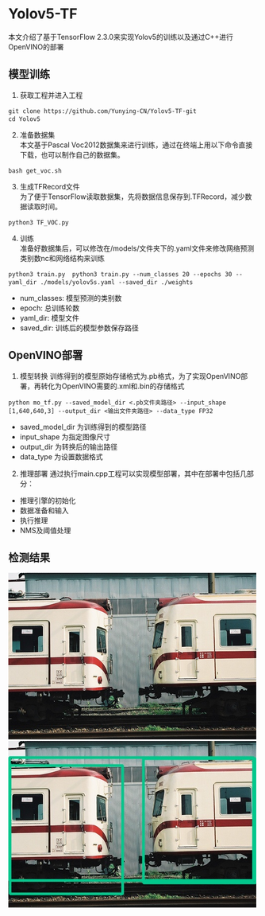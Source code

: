 # Yolov5-TF
本文介绍了基于TensorFlow 2.3.0来实现Yolov5的训练以及通过C++进行OpenVINO的部署




## 模型训练
1. 获取工程并进入工程         
```
git clone https://github.com/Yunying-CN/Yolov5-TF·git
cd Yolov5
```               

2. 准备数据集             
本文基于Pascal Voc2012数据集来进行训练，通过在终端上用以下命令直接下载，也可以制作自己的数据集。               
```
bash get_voc.sh
```                  

3. 生成TFRecord文件             
为了便于TensorFlow读取数据集，先将数据信息保存到.TFRecord，减少数据读取时间。
```
python3 TF_VOC.py
```            

4. 训练              
准备好数据集后，可以修改在/models/文件夹下的.yaml文件来修改网络预测类别数nc和网络结构来训练
```
python3 train.py  python3 train.py --num_classes 20 --epochs 30 --yaml_dir ./models/yolov5s.yaml --saved_dir ./weights
```    
- num_classes: 模型预测的类别数               
- epoch: 总训练轮数        
- yaml_dir: 模型文件           
- saved_dir: 训练后的模型参数保存路径                 



## OpenVINO部署
1. 模型转换
训练得到的模型原始存储格式为.pb格式，为了实现OpenVINO部署，再转化为OpenVINO需要的.xml和.bin的存储格式
```
python mo_tf.py --saved_model_dir <.pb文件夹路径> --input_shape [1,640,640,3] --output_dir <输出文件夹路径> --data_type FP32
```        

- saved_model_dir 为训练得到的模型路径        
- input_shape 为指定图像尺寸          
- output_dir 为转换后的输出路径           
- data_type 为设置数据格式       

2. 推理部署
通过执行main.cpp工程可以实现模型部署，其中在部署中包括几部分：      
- 推理引擎的初始化
- 数据准备和输入
- 执行推理
- NMS及阈值处理

## 检测结果
![Alt text](https://github.com/Yunying-CN/Yolov5-TF/blob/main/img/test.jpg "Input")
![Alt text](https://github.com/Yunying-CN/Yolov5-TF/blob/main/img/output.jpg "Onput")
